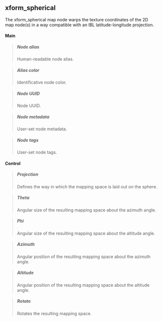 ## **xform_spherical**

The xform_spherical map node warps the texture coordinates of the 2D map node(s) in a way compatible with an IBL latitude-longitude projection.
#### Main

> ##### Node alias
> Human-readable node alias.

> ##### Alias color
> Identificative node color.

> ##### Node UUID
> Node UUID.

> ##### Node metadata
> User-set node metadata.

> ##### Node tags
> User-set node tags.

#### Control

> ##### Projection
> Defines the way in which the mapping space is laid out on the sphere.

> ##### Theta
> Angular size of the resulting mapping space about the azimuth angle.

> ##### Phi
> Angular size of the resulting mapping space about the altitude angle.

> ##### Azimuth
> Angular position of the resulting mapping space about the azimuth angle.

> ##### Altitude
> Angular position of the resulting mapping space about the altitude angle.

> ##### Rotate
> Rotates the resulting mapping space.

